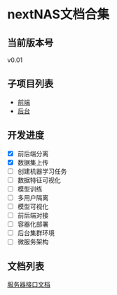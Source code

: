 # nextNAS文档合集
## 当前版本号
v0.01

## 子项目列表
- [前端](https://github.com/next-NAS/frontend)
- [后台](https://github.com/next-NAS/backend)

## 开发进度
- [x] 前后端分离  
- [x] 数据集上传  
- [ ] 创建机器学习任务  
- [ ] 数据特征可视化  
- [ ] 模型训练  
- [ ] 多用户隔离
- [ ] 模型可视化  
- [ ] 前后端对接  
- [ ] 容器化部署  
- [ ] 后台集群环境  
- [ ] 微服务架构  

## 文档列表
[服务器接口文档](https://github.com/next-NAS/documents/blob/master/interface.md)